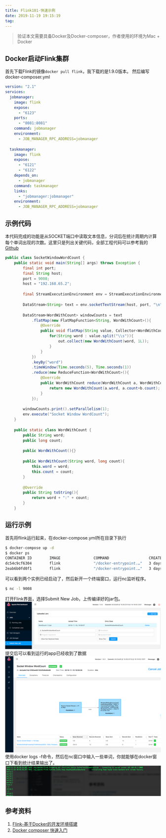 ```yaml
---
title: Flink101-快速示例
date: 2019-11-19 19:15:19
tag: 
---
```


> 验证本文需要具备Docker及Docker-composer，作者使用的环境为Mac + Docker


## Docker启动Flink集群
首先下载Flink的镜像```docker pull flink```，我下载的是1.9.0版本。
然后编写 docker-composer.yml

```yaml
version: "2.1"
services:
  jobmanager:
    image: flink
    expose:
      - "6123"
    ports:
      - "8081:8081"
    command: jobmanager
    environment:
      - JOB_MANAGER_RPC_ADDRESS=jobmanager

  taskmanager:
    image: flink
    expose:
      - "6121"
      - "6122"
    depends_on:
      - jobmanager
    command: taskmanager
    links:
      - "jobmanager:jobmanager"
    environment:
      - JOB_MANAGER_RPC_ADDRESS=jobmanager
```

## 示例代码
本代码完成的功能是从SOCKET端口中读取文本信息，分词后在统计周期内计算每个单词出现的次数。这里只是列出关键代码，全部工程代码可以参考我的[Github](https://github.com/cocowool/sh-valley/tree/master/java/flink-1-wordcount)
```java
public class SocketWindowWordCount {
    public static void main(String[] args) throws Exception {
        final int port;
        final String host;
        port = 9008;
        host = "192.168.65.2";

        final StreamExecutionEnvironment env = StreamExecutionEnvironment.getExecutionEnvironment();

        DataStream<String> text = env.socketTextStream(host, port, "\n");

        DataStream<WordWithCount> windowCounts = text
            .flatMap(new FlatMapFunction<String, WordWithCount>(){
                @Override
                public void flatMap(String value, Collector<WordWithCount> out){
                    for(String word : value.split("\\s")){
                        out.collect(new WordWithCount(word, 1L));
                    }
                }
            })
            .keyBy("word")
            .timeWindow(Time.seconds(5), Time.seconds(1))
            .reduce(new ReduceFunction<WordWithCount>(){
                @Override
                public WordWithCount reduce(WordWithCount a, WordWithCount b){
                    return new WordWithCount(a.word, a.count+b.count);
                }
            });

        windowCounts.print().setParallelism(1);
        env.execute("Socket Window WordCount");
    }

    public static class WordWithCount {
        public String word;
        public long count;

        public WordWithCount(){}

        public WordWithCount(String word, long count){
            this.word = word;
            this.count = count;
        }

        @Override
        public String toString(){
            return word + ":" + count;
        }
    }
```

## 运行示例
首先将flink运行起来，在docker-compose.yml所在目录下执行
```bash
$ docker-compose up -d
$ docker ps
CONTAINER ID        IMAGE               COMMAND                  CREATED             STATUS              PORTS                              NAMES
dc54c9cf6304        flink               "/docker-entrypoint.…"   3 days ago          Up 4 seconds        6121-6123/tcp, 8081/tcp            flink_taskmanager_1
2eab6b0fd0f1        flink               "/docker-entrypoint.…"   3 days ago          Up 3 seconds        6123/tcp, 0.0.0.0:8081->8081/tcp   flink_jobmanager_1
```
可以看到两个实例已经启动了，然后新开一个终端窗口，运行nc监听程序。
```bash
$ nc -l 9008
```
打开Flink界面，选择Submit New Job，上传编译好的jar包。
![](20191119-flink-101-quick-start/3736984-a44484de4fd748e7.png)
提交后可以看到运行的app已经收到了数据
![](20191119-flink-101-quick-start/3736984-001eb7e2e6512454.png)
使用docker logs -f命令，然后在nc窗口中输入一些单词，你就能够在docker窗口下看到统计结果输出了。
![](20191119-flink-101-quick-start/3736984-b1e4364db44ce1bb.png)

## 参考资料

1. [Flink-基于Docker的开发环境搭建](https://www.iamle.com/archives/2572.html)
2. [Docker composer 快速入门](https://www.cnblogs.com/phpk/p/11205467.html%20)












